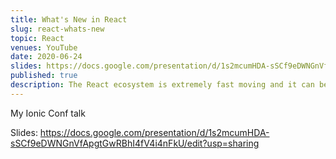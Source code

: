 ```yaml
---
title: What's New in React
slug: react-whats-new
topic: React
venues: YouTube
date: 2020-06-24
slides: https://docs.google.com/presentation/d/1s2mcumHDA-sSCf9eDWNGnVfApgtGwRBhI4fV4i4nFkU/edit?usp=sharing
published: true
description: The React ecosystem is extremely fast moving and it can be hard to keep up. In 2019, the STAR thesis – Design Systems, Static Typing, Smart APIs, and Static/Server Rendering – mostly worked out. Is it over? What's next? Let's take stock of how React is evolving in 2020, and take some guesses at what you should be checking out and investing in.
---
```


My Ionic Conf talk

Slides: https://docs.google.com/presentation/d/1s2mcumHDA-sSCf9eDWNGnVfApgtGwRBhI4fV4i4nFkU/edit?usp=sharing